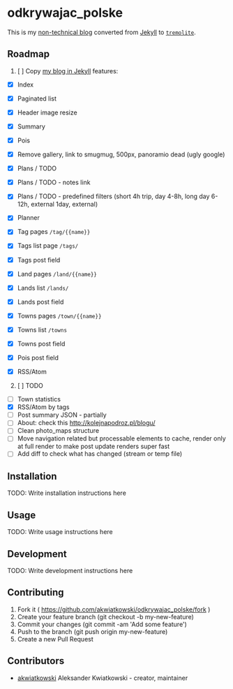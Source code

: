 # odkrywajac_polske

This is my [non-technical blog](http://odkrywajacpolske.pl) converted from
[Jekyll](https://jekyllrb.com/) to [`tremolite`](https://github.com/akwiatkowski/tremolite).

## Roadmap

1. [ ] Copy [my blog in Jekyll](http://odkrywajacpolske.pl/) features:
  * [x] Index
  * [x] Paginated list
  * [x] Header image resize
  * [x] Summary
  * [x] Pois
  * [x] Remove gallery, link to smugmug, 500px, panoramio dead (ugly google)
  * [x] Plans / TODO
  * [x] Plans / TODO - notes link
  * [x] Plans / TODO - predefined filters (short 4h trip, day 4-8h, long day 6-12h, external 1day, external)
  * [x] Planner
  * [x] Tag pages `/tag/{{name}}`
  * [x] Tags list page `/tags/`
  * [x] Tags post field
  * [x] Land pages `/land/{{name}}`
  * [x] Lands list `/lands/`
  * [x] Lands post field
  * [x] Towns pages `/town/{{name}}`
  * [x] Towns list `/towns`
  * [x] Towns post field
  * [x] Pois post field
  * [x] RSS/Atom


2. [ ] TODO
  * [ ] Town statistics
  * [x] RSS/Atom by tags
  * [ ] Post summary JSON - partially
  * [ ] About: check this http://kolejnapodroz.pl/blogu/
  * [ ] Clean photo_maps structure
  * [ ] Move navigation related but processable elements to cache, render only at full render to
        make post update renders super fast
  * [ ] Add diff to check what has changed (stream or temp file)     

## Installation

TODO: Write installation instructions here

## Usage

TODO: Write usage instructions here

## Development

TODO: Write development instructions here

## Contributing

1. Fork it ( https://github.com/akwiatkowski/odkrywajac_polske/fork )
2. Create your feature branch (git checkout -b my-new-feature)
3. Commit your changes (git commit -am 'Add some feature')
4. Push to the branch (git push origin my-new-feature)
5. Create a new Pull Request

## Contributors

- [akwiatkowski](https://github.com/akwiatkowski) Aleksander Kwiatkowski - creator, maintainer
